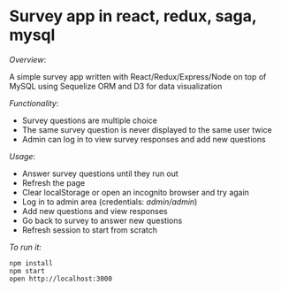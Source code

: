 # Survey app in react, redux, saga, mysql

*Overview*:

A simple survey app written with React/Redux/Express/Node on top of MySQL using Sequelize ORM and D3 for data visualization

*Functionality*:
- Survey questions are multiple choice
- The same survey question is never displayed to the same user twice
- Admin can log in to view survey responses and add new questions

*Usage*:
- Answer survey questions until they run out
- Refresh the page
- Clear localStorage or open an incognito browser and try again
- Log in to admin area (credentials: *admin/admin*)
- Add new questions and view responses
- Go back to survey to answer new questions
- Refresh session to start from scratch

*To run it:*
```
npm install
npm start
open http://localhost:3000
```

